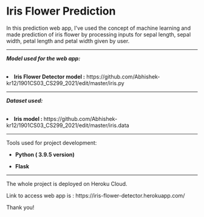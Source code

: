 # Iris Flower Prediction
<p>
  In this prediction web app, I've used the concept of machine learning and made prediction of iris flower by processing inputs for sepal length, sepal width, petal length and petal width given by user.
<p>
  
 <hr>
 
 _**Model used for the web app:**_
 <br>
 <br>
 <li><b> Iris Flower Detector model :</b> https://github.com/Abhishek-kr12/1901CS03_CS299_2021/edit/master/iris.py
 <br>
 
 <hr>
 
  _**Dataset used:**_
  <br>
  <br>
  <li><b>Iris model : </b> https://github.com/Abhishek-kr12/1901CS03_CS299_2021/edit/master/iris.data
  <br>
  
  <hr>
  
  Tools used for project development:
  <ul>
  <li><p><b>Python ( 3.9.5 version)</b></p>
  <li><p><b>Flask</b></p></li>
  </ul>
  
  <hr>
  
  <p> The whole project is deployed on Heroku Cloud.
  <p> Link to access web app is :
https://iris-flower-detector.herokuapp.com/ </p>
  <p> Thank you!</p>
  
  
  
